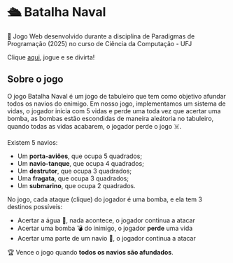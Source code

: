 # 🛳️ Batalha Naval
🚀 Jogo Web desenvolvido durante a disciplina de Paradigmas de Programação (2025) no curso de Ciência da Computação - UFJ

Clique <a href="https://batalha-naval-beta.vercel.app/">aqui</a>, jogue e se divirta!

## Sobre o jogo
O jogo Batalha Naval é um jogo de tabuleiro que tem como objetivo afundar todos os navios do enimigo. Em nosso jogo, implementamos um sistema de vidas, o jogador inicia com 5 vidas e perde uma toda vez que acertar uma bomba, as bombas estão escondidas de maneira aleátoria no tabuleiro, quando todas as vidas acabarem, o jogador perde o jogo ☠️.

Existem 5 navios:
- Um **porta-aviões**, que ocupa 5 quadrados;
- Um **navio-tanque**, que ocupa 4 quadrados;
- Um **destrutor**, que ocupa 3 quadrados;
- Uma **fragata**, que ocupa 3 quadrados;
- Um **submarino**, que ocupa 2 quadrados.
  
No jogo, cada ataque (clique) do jogador é uma bomba, e ela tem 3 destinos possíveis: 
- Acertar a água 🌊, nada acontece, o jogador continua a atacar
- Acertar uma bomba 💣 do inimigo, o jogador **perde** uma vida
- Acertar uma parte de um navio 🚢, o jogador continua a atacar

🏆 Vence o jogo quando **todos os navios são afundados**.
